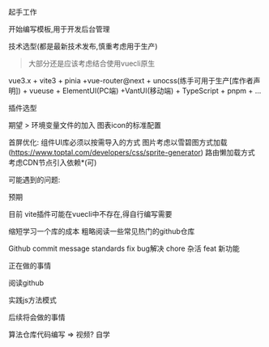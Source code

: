 起手工作

开始编写模板,用于开发后台管理

技术选型(都是最新技术发布,慎重考虑用于生产)  
> 大部分还是应该考虑结合使用vuecli原生

vue3.x + vite3 + pinia +vue-router@next + unocss(练手可用于生产[库作者声明]) + vueuse + ElementUI(PC端) +VantUI(移动端) +  TypeScript + pnpm + ...

插件选型

期望  > 环境变量文件的加入 图表icon的标准配置

首屏优化:
组件UI库必须以按需导入的方式
图片考虑以雪碧图方式加载(https://www.toptal.com/developers/css/sprite-generator)
路由懒加载方式
考虑CDN节点引入依赖*(可)


可能遇到的问题:

预期

目前  vite插件可能在vuecli中不存在,得自行编写需要

缩短学习一个库的成本 粗略阅读一些常见热门的github仓库

Github
commit message standards
fix bug解决
chore 杂活
feat  新功能





正在做的事情

阅读github 

实践js方法模式

后续将会做的事情

算法仓库代码编写 => 视频? 自学